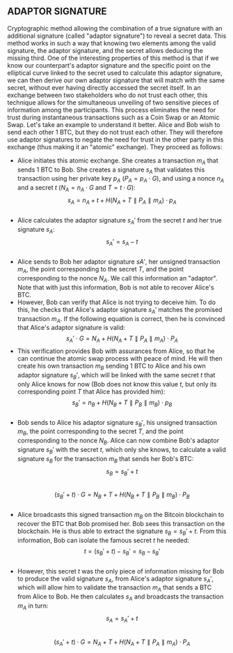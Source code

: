 ## ADAPTOR SIGNATURE

Cryptographic method allowing the combination of a true signature with an additional signature (called "adaptor signature") to reveal a secret data. This method works in such a way that knowing two elements among the valid signature, the adaptor signature, and the secret allows deducing the missing third. One of the interesting properties of this method is that if we know our counterpart's adaptor signature and the specific point on the elliptical curve linked to the secret used to calculate this adaptor signature, we can then derive our own adaptor signature that will match with the same secret, without ever having directly accessed the secret itself. In an exchange between two stakeholders who do not trust each other, this technique allows for the simultaneous unveiling of two sensitive pieces of information among the participants. This process eliminates the need for trust during instantaneous transactions such as a Coin Swap or an Atomic Swap. Let's take an example to understand it better. Alice and Bob wish to send each other 1 BTC, but they do not trust each other. They will therefore use adaptor signatures to negate the need for trust in the other party in this exchange (thus making it an "atomic" exchange). They proceed as follows:

- Alice initiates this atomic exchange. She creates a transaction $m_A$ that sends 1 BTC to Bob. She creates a signature $s_A$ that validates this transaction using her private key $p_A$ ($P_A = p_A \cdot G$), and using a nonce $n_A$ and a secret $t$ ($N_A = n_A \cdot G$ and $T = t \cdot G$):
  $$s_A = n_A + t + H(N_A + T \parallel P_A \parallel m_A) \cdot p_A$$
  &nbsp;
- Alice calculates the adaptor signature $s_A'$ from the secret $t$ and her true signature $s_A$:  
  $$s_A' = s_A - t$$
  &nbsp;
- Alice sends to Bob her adaptor signature $sA'$, her unsigned transaction $m_A$, the point corresponding to the secret $T$, and the point corresponding to the nonce $N_A$. We call this information an "adaptor". Note that with just this information, Bob is not able to recover Alice's BTC.
- However, Bob can verify that Alice is not trying to deceive him. To do this, he checks that Alice's adaptor signature $s_A'$ matches the promised transaction $m_A$. If the following equation is correct, then he is convinced that Alice's adaptor signature is valid:
  $$s_A' \cdot G = N_A + H(N_A + T \parallel P_A \parallel m_A) \cdot P_A$$
- This verification provides Bob with assurances from Alice, so that he can continue the atomic swap process with peace of mind. He will then create his own transaction $m_B$ sending 1 BTC to Alice and his own adaptor signature $s_B'$, which will be linked with the same secret $t$ that only Alice knows for now (Bob does not know this value $t$, but only its corresponding point $T$ that Alice has provided him): $$s_B' = n_B + H(N_B + T \parallel P_B \parallel m_B) \cdot p_B$$
  &nbsp;
- Bob sends to Alice his adaptor signature $s_B'$, his unsigned transaction $m_B$, the point corresponding to the secret $T$, and the point corresponding to the nonce $N_B$. Alice can now combine Bob's adaptor signature $s_B'$ with the secret $t$, which only she knows, to calculate a valid signature $s_B$ for the transaction $m_B$ that sends her Bob's BTC:
  $$s_B = s_B' + t$$
  &nbsp;
  $$(s_B' + t) \cdot G = N_B + T + H(N_B + T \parallel P_B \parallel m_B) \cdot P_B$$
  &nbsp;
- Alice broadcasts this signed transaction $m_B$ on the Bitcoin blockchain to recover the BTC that Bob promised her. Bob sees this transaction on the blockchain. He is thus able to extract the signature $s_B = s_B' + t$. From this information, Bob can isolate the famous secret $t$ he needed:
  $$t = (s_B' + t) - s_B' = s_B - s_B'$$
  &nbsp;
- However, this secret $t$ was the only piece of information missing for Bob to produce the valid signature $s_A$, from Alice's adaptor signature $s_A'$, which will allow him to validate the transaction $m_A$ that sends a BTC from Alice to Bob. He then calculates $s_A$ and broadcasts the transaction $m_A$ in turn: $$s_A = s_A' + t$$
  &nbsp;
  $$(s_A' + t) \cdot G = N_A + T + H(N_A + T \parallel P_A \parallel m_A) \cdot P_A$$
  &nbsp;
